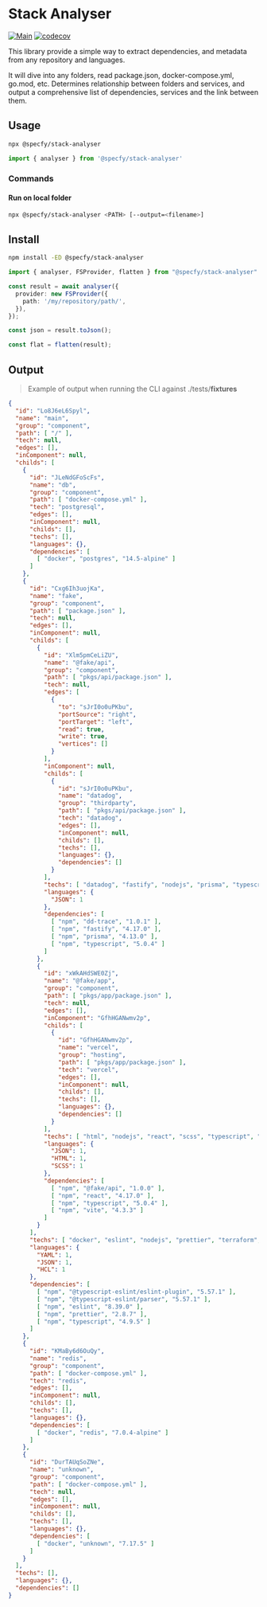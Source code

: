 # Stack Analyser

[![Main](https://github.com/specfy/stack-analyser/actions/workflows/ci.yml/badge.svg)](https://github.com/specfy/specfy/actions/workflows/ci.yml)
[![codecov](https://codecov.io/gh/specfy/stack-analyser/branch/main/graph/badge.svg?token=6L5O79P9UI)](https://codecov.io/gh/specfy/stack-analyser)

This library provide a simple way to extract dependencies, and metadata from any repository and languages.

It will dive into any folders, read package.json, docker-compose.yml, go.mod, etc. Determines relationship between folders and services, and output a comprehensive list of dependencies, services and the link between them.

## Usage

```sh
npx @specfy/stack-analyser
```

```ts
import { analyser } from '@specfy/stack-analyser'
```

### Commands

#### Run on local folder

```sh
npx @specfy/stack-analyser <PATH> [--output=<filename>]
```

## Install

```sh
npm install -ED @specfy/stack-analyser
```

```ts
import { analyser, FSProvider, flatten } from "@specfy/stack-analyser"

const result = await analyser({
  provider: new FSProvider({
    path: '/my/repository/path/',
  }),
});

const json = result.toJson();

const flat = flatten(result);
```

## Output

> Example of output when running the CLI against ./tests/__fixtures__

```json
{
  "id": "Lo8J6eL6Spyl",
  "name": "main",
  "group": "component",
  "path": [ "/" ],
  "tech": null,
  "edges": [],
  "inComponent": null,
  "childs": [
    {
      "id": "JLeNdGFoScFs",
      "name": "db",
      "group": "component",
      "path": [ "docker-compose.yml" ],
      "tech": "postgresql",
      "edges": [],
      "inComponent": null,
      "childs": [],
      "techs": [],
      "languages": {},
      "dependencies": [
        [ "docker", "postgres", "14.5-alpine" ]
      ]
    },
    {
      "id": "Cxg6Ih3uojKa",
      "name": "fake",
      "group": "component",
      "path": [ "package.json" ],
      "tech": null,
      "edges": [],
      "inComponent": null,
      "childs": [
        {
          "id": "Xlm5pmCeLiZU",
          "name": "@fake/api",
          "group": "component",
          "path": [ "pkgs/api/package.json" ],
          "tech": null,
          "edges": [
            {
              "to": "sJrI0o0uPKbu",
              "portSource": "right",
              "portTarget": "left",
              "read": true,
              "write": true,
              "vertices": []
            }
          ],
          "inComponent": null,
          "childs": [
            {
              "id": "sJrI0o0uPKbu",
              "name": "datadog",
              "group": "thirdparty",
              "path": [ "pkgs/api/package.json" ],
              "tech": "datadog",
              "edges": [],
              "inComponent": null,
              "childs": [],
              "techs": [],
              "languages": {},
              "dependencies": []
            }
          ],
          "techs": [ "datadog", "fastify", "nodejs", "prisma", "typescript" ],
          "languages": {
            "JSON": 1
          },
          "dependencies": [
            [ "npm", "dd-trace", "1.0.1" ],
            [ "npm", "fastify", "4.17.0" ],
            [ "npm", "prisma", "4.13.0" ],
            [ "npm", "typescript", "5.0.4" ]
          ]
        },
        {
          "id": "xWkAHdSWE0Zj",
          "name": "@fake/app",
          "group": "component",
          "path": [ "pkgs/app/package.json" ],
          "tech": null,
          "edges": [],
          "inComponent": "GfhHGANwmv2p",
          "childs": [
            {
              "id": "GfhHGANwmv2p",
              "name": "vercel",
              "group": "hosting",
              "path": [ "pkgs/app/package.json" ],
              "tech": "vercel",
              "edges": [],
              "inComponent": null,
              "childs": [],
              "techs": [],
              "languages": {},
              "dependencies": []
            }
          ],
          "techs": [ "html", "nodejs", "react", "scss", "typescript", "vercel", "vite" ],
          "languages": {
            "JSON": 1,
            "HTML": 1,
            "SCSS": 1
          },
          "dependencies": [
            [ "npm", "@fake/api", "1.0.0" ],
            [ "npm", "react", "4.17.0" ],
            [ "npm", "typescript", "5.0.4" ],
            [ "npm", "vite", "4.3.3" ]
          ]
        }
      ],
      "techs": [ "docker", "eslint", "nodejs", "prettier", "terraform", "typescript" ],
      "languages": {
        "YAML": 1,
        "JSON": 1,
        "HCL": 1
      },
      "dependencies": [
        [ "npm", "@typescript-eslint/eslint-plugin", "5.57.1" ],
        [ "npm", "@typescript-eslint/parser", "5.57.1" ],
        [ "npm", "eslint", "8.39.0" ],
        [ "npm", "prettier", "2.8.7" ],
        [ "npm", "typescript", "4.9.5" ]
      ]
    },
    {
      "id": "KMaBy6d6OuQy",
      "name": "redis",
      "group": "component",
      "path": [ "docker-compose.yml" ],
      "tech": "redis",
      "edges": [],
      "inComponent": null,
      "childs": [],
      "techs": [],
      "languages": {},
      "dependencies": [
        [ "docker", "redis", "7.0.4-alpine" ]
      ]
    },
    {
      "id": "DurTAUqSoZNe",
      "name": "unknown",
      "group": "component",
      "path": [ "docker-compose.yml" ],
      "tech": null,
      "edges": [],
      "inComponent": null,
      "childs": [],
      "techs": [],
      "languages": {},
      "dependencies": [
        [ "docker", "unknown", "7.17.5" ]
      ]
    }
  ],
  "techs": [],
  "languages": {},
  "dependencies": []
}
```
